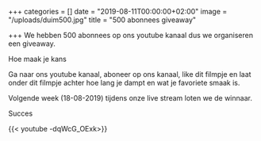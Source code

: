+++
categories = []
date = "2019-08-11T00:00:00+02:00"
image = "/uploads/duim500.jpg"
title = "500 abonnees giveaway"

+++
We hebben 500 abonnees op ons youtube kanaal dus we organiseren een giveaway.

Hoe maak je kans

Ga naar ons youtube kanaal, aboneer op ons kanaal, like dit filmpje en laat onder dit filmpje achter hoe lang je dampt en wat je favoriete smaak is.

Volgende week (18-08-2019) tijdens onze live stream loten we de winnaar.

Succes

{{< youtube -dqWcG_OExk>}}